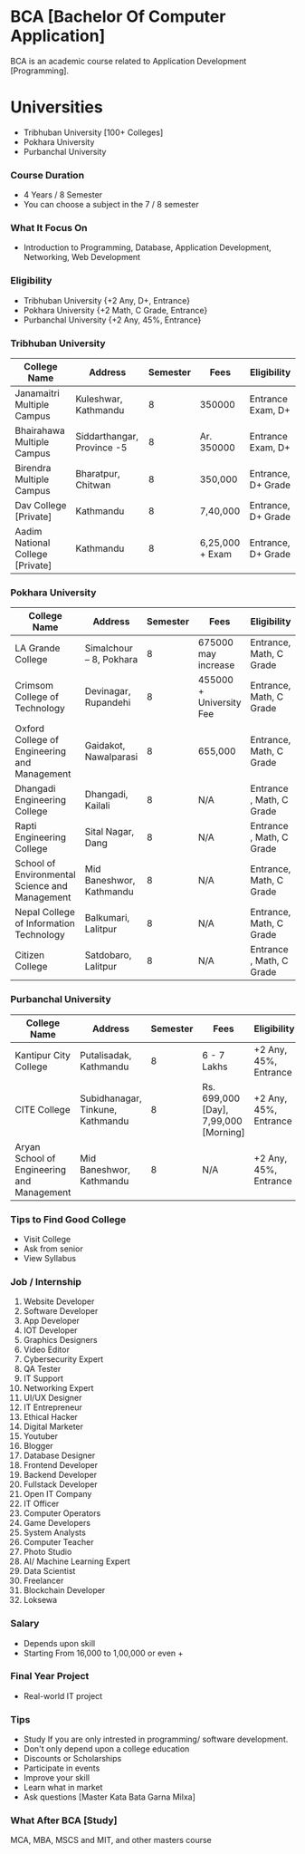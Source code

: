 # BCA [Bachelor Of Computer Application]
BCA is an academic course related to Application Development [Programming].

# Universities
- Tribhuban University [100+ Colleges]
- Pokhara University 
- Purbanchal University

### Course Duration
- 4 Years / 8 Semester
- You can choose a subject in the 7 / 8 semester

### What It Focus On
- Introduction to Programming, Database, Application Development, Networking, Web Development

### Eligibility
- Tribhuban University {+2 Any, D+, Entrance}
- Pokhara University {+2 Math, C Grade, Entrance}
- Purbanchal University {+2 Any, 45%, Entrance}

### Tribhuban University
| College Name  |   Address | Semester | Fees | Eligibility | 
| ------------- | -------------  | -------------  | -------------  | -------------  |
| Janamaitri Multiple Campus   | Kuleshwar, Kathmandu | 8 | 350000 | Entrance Exam, D+ |
| Bhairahawa Multiple Campus  | Siddarthangar, Province -5 | 8 |  Ar. 350000  | Entrance Exam, D+ |
| Birendra Multiple Campus | Bharatpur, Chitwan | 8 | 350,000 | Entrance, D+ Grade  |
| Dav College [Private] | Kathmandu| 8 |  7,40,000 |  Entrance, D+ Grade |
| Aadim National College [Private] | Kathmandu| 8 |  6,25,000 + Exam |  Entrance, D+ Grade |


### Pokhara University
| College Name  |   Address | Semester | Fees | Eligibility | 
| ------------- | -------------  | -------------  | -------------  | -------------  |
| LA Grande  College  | Simalchour – 8, Pokhara | 8 | 675000 may increase| Entrance, Math, C Grade |
| Crimsom College of Technology  | Devinagar, Rupandehi | 8 |  455000 + University Fee  | Entrance, Math, C Grade  |
| Oxford College of Engineering and Management	 | Gaidakot, Nawalparasi | 8 | 655,000 | Entrance, Math, C Grade   |
| Dhangadi Engineering College | Dhangadi, Kailali | 8 |  N/A |  Entrance , Math, C Grade  |
| Rapti Engineering College	 | Sital Nagar, Dang | 8 |  N/A  | Entrance , Math, C Grade  |
| School of Environmental Science and Management | Mid Baneshwor, Kathmandu | 8 |  N/A  | Entrance, Math, C Grade   |
| Nepal College of Information Technology | Balkumari, Lalitpur | 8 |  N/A  | Entrance, Math, C Grade  |
| Citizen College	 | Satdobaro, Lalitpur | 8 |  N/A  | Entrance , Math, C Grade  |

### Purbanchal University
| College Name  |   Address | Semester | Fees | Eligibility | 
| ------------- | -------------  | -------------  | -------------  | -------------  |
| Kantipur City College  | Putalisadak, Kathmandu | 8 | 6 - 7 Lakhs | +2 Any, 45%, Entrance |
| CITE College	 |  Subidhanagar, Tinkune, Kathmandu | 8 |  Rs. 699,000 [Day], 7,99,000 [Morning]|+2 Any, 45%, Entrance   |
| Aryan School of Engineering and Management |Mid Baneshwor, Kathmandu | 8 | N/A |  +2 Any, 45%, Entrance  |

### Tips to Find Good College
- Visit College
- Ask from senior
- View Syllabus    

### Job / Internship
1. Website Developer 
2. Software Developer 
3. App Developer
4. IOT Developer 
5. Graphics Designers 
6. Video Editor
7. Cybersecurity Expert
8. QA Tester
9. IT Support
10. Networking Expert
11. UI/UX Designer 
12. IT Entrepreneur
13. Ethical Hacker
14. Digital Marketer
15. Youtuber 
16. Blogger
17. Database Designer
18. Frontend Developer 
19. Backend Developer 
20. Fullstack Developer 
21. Open IT Company 
22. IT Officer 
23. Computer Operators 
24. Game Developers 
25. System Analysts 
26. Computer Teacher
27. Photo Studio
28. AI/ Machine Learning Expert 
29. Data Scientist 
30. Freelancer
31. Blockchain Developer
32. Loksewa

### Salary
- Depends upon skill
- Starting From 16,000 to 1,00,000 or even + 

### Final Year Project
- Real-world IT project

### Tips
- Study If you are only intrested in programming/ software development.
- Don't only depend upon a college education
- Discounts or Scholarships
- Participate in events
- Improve your skill
- Learn what in market
- Ask questions [Master Kata Bata Garna Milxa]

### What After BCA [Study]
MCA, MBA, MSCS and MIT, and other masters course
